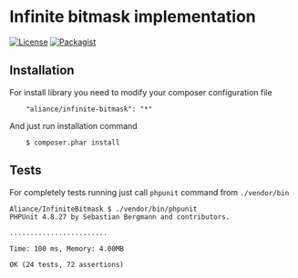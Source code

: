 Infinite bitmask implementation
===

[![License](https://img.shields.io/badge/License-MIT-blue.svg)](https://opensource.org/licenses/MIT)
[![Packagist](https://img.shields.io/packagist/v/aliance/infinite-bitmask.svg)](https://packagist.org/packages/aliance/infinite-bitmask)

Installation
---

For install library you need to modify your composer configuration file

```
    "aliance/infinite-bitmask": "*"
```

And just run installation command

```
    $ composer.phar install
```

Tests
---

For completely tests running just call `phpunit` command from `./vendor/bin`

```
Aliance/InfiniteBitmask $ ./vendor/bin/phpunit 
PHPUnit 4.8.27 by Sebastian Bergmann and contributors.

........................

Time: 100 ms, Memory: 4.00MB

OK (24 tests, 72 assertions)
```
